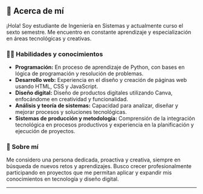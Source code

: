 ## 👋 Acerca de mí

¡Hola! Soy estudiante de Ingeniería en Sistemas y actualmente curso el sexto semestre. Me encuentro en constante aprendizaje y especialización en áreas tecnológicas y creativas.

### 🧑‍💻 Habilidades y conocimientos

- **Programación:** En proceso de aprendizaje de Python, con bases en lógica de programación y resolución de problemas.
- **Desarrollo web:** Experiencia en el diseño y creación de páginas web usando HTML, CSS y JavaScript.
- **Diseño digital:** Diseño de productos digitales utilizando Canva, enfocándome en creatividad y funcionalidad.
- **Análisis y teoría de sistemas:** Capacidad para analizar, diseñar y mejorar procesos y soluciones tecnológicas.
- **Sistemas de producción y metodología:** Comprensión de la integración tecnológica en procesos productivos y experiencia en la planificación y ejecución de proyectos.

### 🚀 Sobre mí

Me considero una persona dedicada, proactiva y creativa, siempre en búsqueda de nuevos retos y aprendizajes. Busco crecer profesionalmente participando en proyectos que me permitan aplicar y expandir mis conocimientos en tecnología y diseño digital.

---
